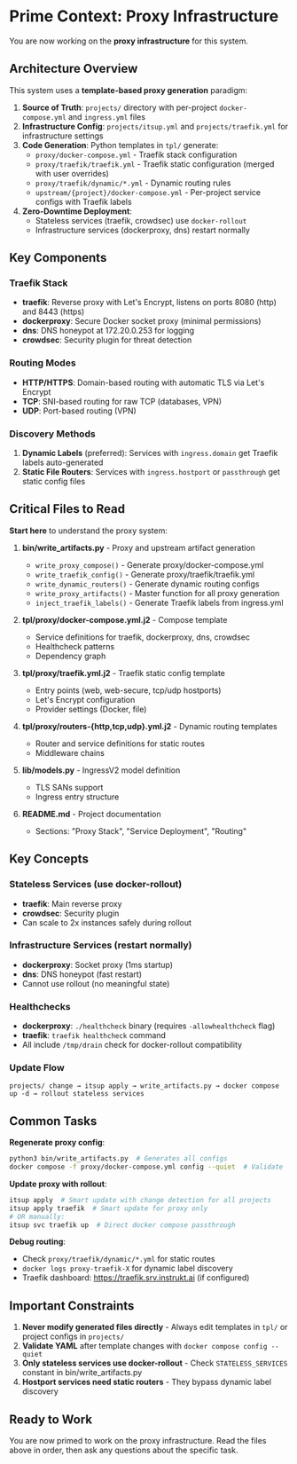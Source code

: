 # Prime Context: Proxy Infrastructure

You are now working on the **proxy infrastructure** for this system.

## Architecture Overview

This system uses a **template-based proxy generation** paradigm:

1. **Source of Truth**: `projects/` directory with per-project `docker-compose.yml` and `ingress.yml` files
2. **Infrastructure Config**: `projects/itsup.yml` and `projects/traefik.yml` for infrastructure settings
3. **Code Generation**: Python templates in `tpl/` generate:
   - `proxy/docker-compose.yml` - Traefik stack configuration
   - `proxy/traefik/traefik.yml` - Traefik static configuration (merged with user overrides)
   - `proxy/traefik/dynamic/*.yml` - Dynamic routing rules
   - `upstream/{project}/docker-compose.yml` - Per-project service configs with Traefik labels
4. **Zero-Downtime Deployment**:
   - Stateless services (traefik, crowdsec) use `docker-rollout`
   - Infrastructure services (dockerproxy, dns) restart normally

## Key Components

### Traefik Stack

- **traefik**: Reverse proxy with Let's Encrypt, listens on ports 8080 (http) and 8443 (https)
- **dockerproxy**: Secure Docker socket proxy (minimal permissions)
- **dns**: DNS honeypot at 172.20.0.253 for logging
- **crowdsec**: Security plugin for threat detection

### Routing Modes

- **HTTP/HTTPS**: Domain-based routing with automatic TLS via Let's Encrypt
- **TCP**: SNI-based routing for raw TCP (databases, VPN)
- **UDP**: Port-based routing (VPN)

### Discovery Methods

1. **Dynamic Labels** (preferred): Services with `ingress.domain` get Traefik labels auto-generated
2. **Static File Routers**: Services with `ingress.hostport` or `passthrough` get static config files

## Critical Files to Read

**Start here** to understand the proxy system:

1. **bin/write_artifacts.py** - Proxy and upstream artifact generation

   - `write_proxy_compose()` - Generate proxy/docker-compose.yml
   - `write_traefik_config()` - Generate proxy/traefik/traefik.yml
   - `write_dynamic_routers()` - Generate dynamic routing configs
   - `write_proxy_artifacts()` - Master function for all proxy generation
   - `inject_traefik_labels()` - Generate Traefik labels from ingress.yml

2. **tpl/proxy/docker-compose.yml.j2** - Compose template

   - Service definitions for traefik, dockerproxy, dns, crowdsec
   - Healthcheck patterns
   - Dependency graph

3. **tpl/proxy/traefik.yml.j2** - Traefik static config template

   - Entry points (web, web-secure, tcp/udp hostports)
   - Let's Encrypt configuration
   - Provider settings (Docker, file)

4. **tpl/proxy/routers-{http,tcp,udp}.yml.j2** - Dynamic routing templates

   - Router and service definitions for static routes
   - Middleware chains

5. **lib/models.py** - IngressV2 model definition

   - TLS SANs support
   - Ingress entry structure

6. **README.md** - Project documentation
   - Sections: "Proxy Stack", "Service Deployment", "Routing"

## Key Concepts

### Stateless Services (use docker-rollout)

- **traefik**: Main reverse proxy
- **crowdsec**: Security plugin
- Can scale to 2x instances safely during rollout

### Infrastructure Services (restart normally)

- **dockerproxy**: Socket proxy (1ms startup)
- **dns**: DNS honeypot (fast restart)
- Cannot use rollout (no meaningful state)

### Healthchecks

- **dockerproxy**: `./healthcheck` binary (requires `-allowhealthcheck` flag)
- **traefik**: `traefik healthcheck` command
- All include `/tmp/drain` check for docker-rollout compatibility

### Update Flow

```
projects/ change → itsup apply → write_artifacts.py → docker compose up -d → rollout stateless services
```

## Common Tasks

**Regenerate proxy config**:

```bash
python3 bin/write_artifacts.py  # Generates all configs
docker compose -f proxy/docker-compose.yml config --quiet  # Validate
```

**Update proxy with rollout**:

```bash
itsup apply  # Smart update with change detection for all projects
itsup apply traefik  # Smart update for proxy only
# OR manually:
itsup svc traefik up  # Direct docker compose passthrough
```

**Debug routing**:

- Check `proxy/traefik/dynamic/*.yml` for static routes
- `docker logs proxy-traefik-X` for dynamic label discovery
- Traefik dashboard: https://traefik.srv.instrukt.ai (if configured)

## Important Constraints

1. **Never modify generated files directly** - Always edit templates in `tpl/` or project configs in `projects/`
2. **Validate YAML** after template changes with `docker compose config --quiet`
3. **Only stateless services use docker-rollout** - Check `STATELESS_SERVICES` constant in bin/write_artifacts.py
4. **Hostport services need static routers** - They bypass dynamic label discovery

## Ready to Work

You are now primed to work on the proxy infrastructure. Read the files above in order, then ask any questions about the specific task.
